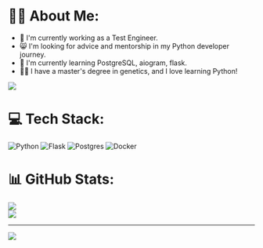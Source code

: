 # :man_technologist: About Me:
- :telescope: I'm currently working as a Test Engineer.<br>
- :smile_cat: I'm looking for advice and mentorship in my Python developer journey.<br>
- :man_dancing: I'm currently learning PostgreSQL, aiogram, flask.<br> 
- :man_scientist: I have a master's degree in genetics, and I love learning Python!

![](https://www.codewars.com/users/Budt/badges/small)

# 💻 Tech Stack:
![Python](https://img.shields.io/badge/python-3670A0?style=for-the-badge&logo=python&logoColor=ffdd54) ![Flask](https://img.shields.io/badge/flask-%23000.svg?style=for-the-badge&logo=flask&logoColor=white) ![Postgres](https://img.shields.io/badge/postgres-%23316192.svg?style=for-the-badge&logo=postgresql&logoColor=white) ![Docker](https://img.shields.io/badge/docker-%230db7ed.svg?style=for-the-badge&logo=docker&logoColor=white)
# 📊 GitHub Stats:
![](https://github-readme-streak-stats.herokuapp.com/?user=molfaryura&theme=dark&hide_border=false)<br/>
![](https://github-readme-stats.vercel.app/api/top-langs/?username=molfaryura&theme=dark&hide_border=false&include_all_commits=true&count_private=true&layout=compact)

---
[![](https://visitcount.itsvg.in/api?id=molfaryura&icon=0&color=1)](https://visitcount.itsvg.in)

<!-- Proudly created with GPRM ( https://gprm.itsvg.in ) -->

